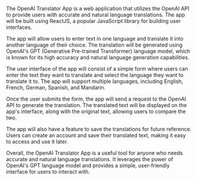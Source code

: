 The OpenAI Translator App is a web application that utilizes the OpenAI API to provide users with accurate and natural language translations. The app will be built using ReactJS, a popular JavaScript library for building user interfaces.

The app will allow users to enter text in one language and translate it into another language of their choice. The translation will be generated using OpenAI's GPT (Generative Pre-trained Transformer) language model, which is known for its high accuracy and natural language generation capabilities.

The user interface of the app will consist of a simple form where users can enter the text they want to translate and select the language they want to translate it to. The app will support multiple languages, including English, French, German, Spanish, and Mandarin.

Once the user submits the form, the app will send a request to the OpenAI API to generate the translation. The translated text will be displayed on the app's interface, along with the original text, allowing users to compare the two.

The app will also have a feature to save the translations for future reference. Users can create an account and save their translated text, making it easy to access and use it later.

Overall, the OpenAI Translator App is a useful tool for anyone who needs accurate and natural language translations. It leverages the power of OpenAI's GPT language model and provides a simple, user-friendly interface for users to interact with.